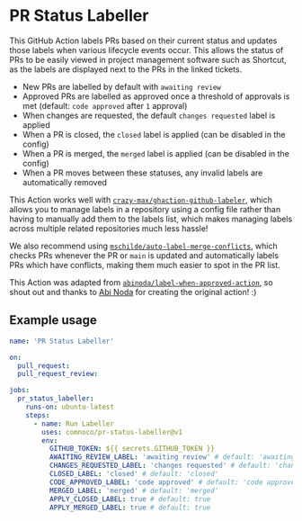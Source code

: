 # PR Status Labeller

This GitHub Action labels PRs based on their current status and updates those labels when various
lifecycle events occur. This allows the status of PRs to be easily viewed in project management
software such as Shortcut, as the labels are displayed next to the PRs in the linked tickets.

- New PRs are labelled by default with `awaiting review`
- Approved PRs are labelled as approved once a threshold of approvals is met (default:
  `code approved` after `1` approval)
- When changes are requested, the default `changes requested` label is applied
- When a PR is closed, the `closed` label is applied (can be disabled in the config)
- When a PR is merged, the `merged` label is applied (can be disabled in the config)
- When a PR moves between these statuses, any invalid labels are automatically removed

This Action works well with
[`crazy-max/ghaction-github-labeler`](https://github.com/crazy-max/ghaction-github-labeler), which
allows you to manage labels in a repository using a config file rather than having to manually add
them to the labels list, which makes managing labels across multiple related repositories much less
hassle!

We also recommend using
[`mschilde/auto-label-merge-conflicts`](https://github.com/mschilde/auto-label-merge-conflicts),
which checks PRs whenever the PR or `main` is updated and automatically labels PRs which have
conflicts, making them much easier to spot in the PR list.

This Action was adapted from
[`abinoda/label-when-approved-action`](https://github.com/abinoda/label-when-approved-action), so
shout out and thanks to [Abi Noda](https://github.com/abinoda) for creating the original action! :)

## Example usage

```yaml
name: 'PR Status Labeller'

on:
  pull_request:
  pull_request_review:

jobs:
  pr_status_labeller:
    runs-on: ubuntu-latest
    steps:
      - name: Run Labeller
        uses: comnoco/pr-status-labeller@v1
        env:
          GITHUB_TOKEN: ${{ secrets.GITHUB_TOKEN }}
          AWAITING_REVIEW_LABEL: 'awaiting review' # default: 'awaiting review'
          CHANGES_REQUESTED_LABEL: 'changes requested' # default: 'changes requested'
          CLOSED_LABEL: 'closed' # default: 'closed'
          CODE_APPROVED_LABEL: 'code approved' # default: 'code approved'
          MERGED_LABEL: 'merged' # default: 'merged'
          APPLY_CLOSED_LABEL: true # default: true
          APPLY_MERGED_LABEL: true # default: true
```
